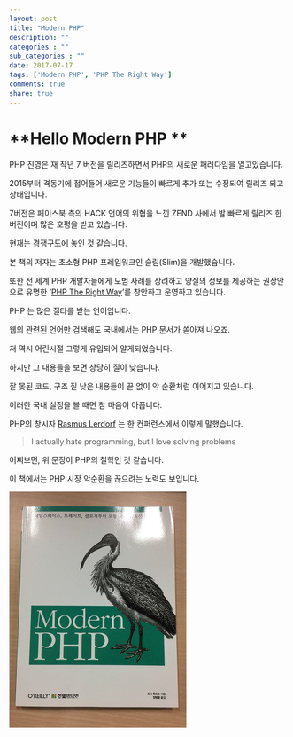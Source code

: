 ```yaml
---
layout: post
title: "Modern PHP"
description: ""
categories : ""
sub_categories : ""
date: 2017-07-17
tags: ['Modern PHP', 'PHP The Right Way']
comments: true
share: true
---
```


# **Hello Modern PHP **

PHP 진영은 재 작년 7 버전을 릴리즈하면서 PHP의 새로운 패러다임을 열고있습니다.

2015부터 격동기에 접어들어 새로운 기능들이 빠르게 추가 또는 수정되여 릴리즈 되고 상태입니다.

  

7버전은 페이스북 측의 HACK 언어의 위협을 느낀 ZEND 사에서 발 빠르게 릴리즈 한 버전이며 많은 호평을 받고 있습니다.

현재는 경쟁구도에 놓인 것 같습니다.

  

본 책의 저자는 초소형 PHP 프레임워크인 슬림(Slim)을 개발했습니다.

또한 전 세계 PHP 개발자들에게 모범 사례를 장려하고 양질의 정보를 제공하는 권장안으로 유명한 ‘[PHP The Right
Way](http://www.phptherightway.com/)’를 창안하고 운영하고 있습니다.

  

PHP 는 많은 질타를 받는 언어입니다.

웹의 관련된 언어만 검색해도 국내에서는 PHP 문서가 쏟아져 나오죠.

  

저 역시 어린시절 그렇게 유입되어 알게되었습니다.

하지만 그 내용들을 보면 상당히 질이 낮습니다.

  

잘 못된 코드, 구조 질 낮은 내용들이 끝 없이 악 순환처럼 이어지고 있습니다.

이러한 국내 실정을 볼 때면 참 마음이 아픕니다.

  

  

PHP의 창시자 [Rasmus Lerdorf](https://en.wikiquote.org/wiki/Rasmus_Lerdorf) 는 한
컨퍼런스에서 이렇게 말했습니다.

  

> I actually hate programming, but I love solving problems

  

어찌보면, 위 문장이 PHP의 철학인 것 같습니다.

이 책에서는 PHP 시장 악순환을 끊으려는 노력도 보입니다.

  

  

  

  

![](/assets/images/posts/783/995A893359880DCD1297AD.JPEG)

  

